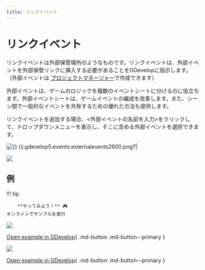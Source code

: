 ```yaml
---
title: リンクイベント
---
```

# リンクイベント

リンクイベントは外部保管場所のようなものです。リンクイベントは、外部イベントを外部保管リンクに挿入する必要があることをGDevelopに指示します。（外部イベントは [プロジェクトマネージャー](/ja/gdevelop5/interface/project-manager)で作成できます）

外部イベントは、ゲームのロジックを複数のイベントシートに分けるのに役立ちます。外部イベントシートは、ゲームイベントの編成を改善します。また、シーン間で一般的なイベントを共有するための優れた方法も提供します。

リンクイベントを追加する場合、<外部イベントの名前を入力>をクリックして、ドロップダウンメニューを表示し、そこに含める外部イベントを選択できます。

![}} {{:gdevelop5:events:externalevents2600.png?|](/gdevelop5/events/externalevents1200.png)



![](/gdevelop5/events/linkingexternalevents.png)

## 例

!!! tip
    
        **やってみよう！** 🎮  
    オンラインでサンプルを実行

[![](/gdevelop5/events/asteroidexternalexamplenew.png)](https://editor.gdevelop-app.com/?project=example://asteroids)

[Open example in GDevelop](https://editor.gdevelop.io/?project=example://asteroids){ .md-button .md-button--primary }

[![](/gdevelop5/events/platformerbehaviornew.png)](https://editor.gdevelop-app.com/?project=example://platformer)

[Open example in GDevelop](https://editor.gdevelop.io/?project=example://platformer){ .md-button .md-button--primary }